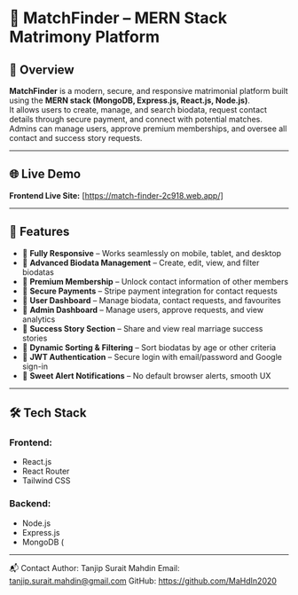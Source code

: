 # 💍 MatchFinder – MERN Stack Matrimony Platform



## 📌 Overview
**MatchFinder** is a modern, secure, and responsive matrimonial platform built using the **MERN stack (MongoDB, Express.js, React.js, Node.js)**.  
It allows users to create, manage, and search biodata, request contact details through secure payment, and connect with potential matches.  
Admins can manage users, approve premium memberships, and oversee all contact and success story requests.

---

## 🌐 Live Demo
**Frontend Live Site:** [https://match-finder-2c918.web.app/]  


---

## 🚀 Features
- 🔹 **Fully Responsive** – Works seamlessly on mobile, tablet, and desktop  
- 🔹 **Advanced Biodata Management** – Create, edit, view, and filter biodatas  
- 🔹 **Premium Membership** – Unlock contact information of other members  
- 🔹 **Secure Payments** – Stripe payment integration for contact requests  
- 🔹 **User Dashboard** – Manage biodata, contact requests, and favourites  
- 🔹 **Admin Dashboard** – Manage users, approve requests, and view analytics  
- 🔹 **Success Story Section** – Share and view real marriage success stories  
- 🔹 **Dynamic Sorting & Filtering** – Sort biodatas by age or other criteria  
- 🔹 **JWT Authentication** – Secure login with email/password and Google sign-in  
- 🔹 **Sweet Alert Notifications** – No default browser alerts, smooth UX  

---

## 🛠 Tech Stack
### Frontend:
- React.js  
- React Router  
- Tailwind CSS  

### Backend:
- Node.js  
- Express.js  
- MongoDB (


---

📬 Contact
Author: Tanjip Surait Mahdin
Email: tanjip.surait.mahdin@gmail.com
GitHub: https://github.com/MaHdIn2020
